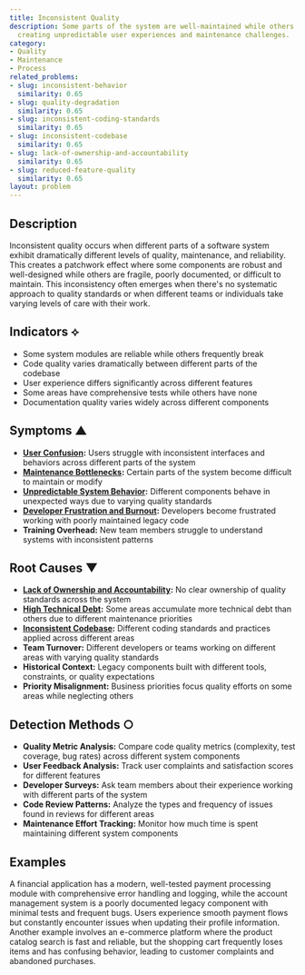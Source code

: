 ```yaml
---
title: Inconsistent Quality
description: Some parts of the system are well-maintained while others deteriorate,
  creating unpredictable user experiences and maintenance challenges.
category:
- Quality
- Maintenance
- Process
related_problems:
- slug: inconsistent-behavior
  similarity: 0.65
- slug: quality-degradation
  similarity: 0.65
- slug: inconsistent-coding-standards
  similarity: 0.65
- slug: inconsistent-codebase
  similarity: 0.65
- slug: lack-of-ownership-and-accountability
  similarity: 0.65
- slug: reduced-feature-quality
  similarity: 0.65
layout: problem
---
```


## Description

Inconsistent quality occurs when different parts of a software system exhibit dramatically different levels of quality, maintenance, and reliability. This creates a patchwork effect where some components are robust and well-designed while others are fragile, poorly documented, or difficult to maintain. This inconsistency often emerges when there's no systematic approach to quality standards or when different teams or individuals take varying levels of care with their work.

## Indicators ⟡

- Some system modules are reliable while others frequently break
- Code quality varies dramatically between different parts of the codebase
- User experience differs significantly across different features
- Some areas have comprehensive tests while others have none
- Documentation quality varies widely across different components

## Symptoms ▲

- **[User Confusion](user-confusion.md):** Users struggle with inconsistent interfaces and behaviors across different parts of the system
- **[Maintenance Bottlenecks](maintenance-bottlenecks.md):** Certain parts of the system become difficult to maintain or modify
- **[Unpredictable System Behavior](unpredictable-system-behavior.md):** Different components behave in unexpected ways due to varying quality standards
- **[Developer Frustration and Burnout](developer-frustration-and-burnout.md):** Developers become frustrated working with poorly maintained legacy code
- **Training Overhead:** New team members struggle to understand systems with inconsistent patterns

## Root Causes ▼

- **[Lack of Ownership and Accountability](lack-of-ownership-and-accountability.md):** No clear ownership of quality standards across the system
- **[High Technical Debt](high-technical-debt.md):** Some areas accumulate more technical debt than others due to different maintenance priorities
- **[Inconsistent Codebase](inconsistent-codebase.md):** Different coding standards and practices applied across different areas
- **Team Turnover:** Different developers or teams working on different areas with varying quality standards
- **Historical Context:** Legacy components built with different tools, constraints, or quality expectations
- **Priority Misalignment:** Business priorities focus quality efforts on some areas while neglecting others

## Detection Methods ○

- **Quality Metric Analysis:** Compare code quality metrics (complexity, test coverage, bug rates) across different system components
- **User Feedback Analysis:** Track user complaints and satisfaction scores for different features
- **Developer Surveys:** Ask team members about their experience working with different parts of the system
- **Code Review Patterns:** Analyze the types and frequency of issues found in reviews for different areas
- **Maintenance Effort Tracking:** Monitor how much time is spent maintaining different system components

## Examples

A financial application has a modern, well-tested payment processing module with comprehensive error handling and logging, while the account management system is a poorly documented legacy component with minimal tests and frequent bugs. Users experience smooth payment flows but constantly encounter issues when updating their profile information. Another example involves an e-commerce platform where the product catalog search is fast and reliable, but the shopping cart frequently loses items and has confusing behavior, leading to customer complaints and abandoned purchases.